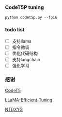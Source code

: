 ### CodeT5P tuning
```shell
python codet5p.py --fp16
```

### todo list

- [ ] 支持llama
- [ ] 指令微调
- [ ] 优化代码结构
- [ ] 支持langchain
- [ ] 强化学习

### 感谢
[CodeT5](https://github.com/salesforce/CodeT5/tree/main)

[LLaMA-Efficient-Tuning](https://github.com/hiyouga/LLaMA-Efficient-Tuning)

[NTDXYG](https://github.com/NTDXYG)